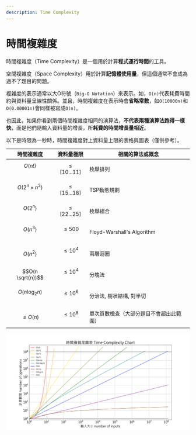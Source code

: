 ```yaml
---
description: Time Complexity
---
```


# 時間複雜度

時間複雜度（Time Complexity）是一個用於計算**程式運行時間**的工具。

空間複雜度（Space Complexity）用於計算**記憶體使用量**，但這個通常不會成為過不了題目的問題。

複雜度的表示通常以大O符號（`Big-O Notation`）來表示。如，`O(n)`代表耗費時間約與資料量呈線性關係。並且，時間複雜度在表示時會**省略常數**，如`O(10000n)`和`O(0.00001n)`會同樣被寫成`O(n)`。

也因此，如果你看到兩個時間複雜度相同的演算法，**不代表兩種演算法跑得一樣快**，而是他們隨輸入資料量的增長，所**耗費的時間增長量相近**。

以下是時限為一秒時，時間複雜度對上資料量上限的表格與圖表（僅供參考）。

| 時間複雜度                                  | 資料量極限      | 相關的算法或概念                           |
| ------------------------------------------ | -------------- | ----------------------------------------- |
| $$O(n!)$$​                                 | $$≤[10...11]$$ | 枚舉排列                                   |
| $$O(2^{n} \times n^{2})$$​                 | $$≤[15...18]$$ | TSP動態規劃                                |
| $$O(2^{n})$$​                              | $$≤[22...25]$$ | 枚舉組合                                   |
| $$O(n^{3})$$​                              | $$≤500$$​      | Floyd-Warshall's Algorithm                |
| $$O(n^{2})$$                               | $$≤10^{4}$$​   | 兩層迴圈                                   |
| $$O(n \sqrt{n})$$                          | $$≤10^{4}$$​   | 分塊法                                     |
| $$O(n \log_2n)$$​                          | $$≤10^{6}$$​   | 分治法, 樹狀結構, 對半切                    |
| $$≤O(n)$$                                  | $$≤10^{8}$$​   | 單次質數檢查（大部分題目不會超出此範圍）      |

![](<../.gitbook/assets/Time Complexity Graph.png>)
